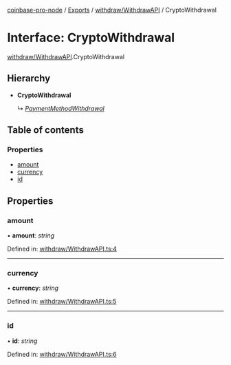 [coinbase-pro-node](../README.md) / [Exports](../modules.md) / [withdraw/WithdrawAPI](../modules/withdraw_withdrawapi.md) / CryptoWithdrawal

# Interface: CryptoWithdrawal

[withdraw/WithdrawAPI](../modules/withdraw_withdrawapi.md).CryptoWithdrawal

## Hierarchy

* **CryptoWithdrawal**

  ↳ [*PaymentMethodWithdrawal*](withdraw_withdrawapi.paymentmethodwithdrawal.md)

## Table of contents

### Properties

- [amount](withdraw_withdrawapi.cryptowithdrawal.md#amount)
- [currency](withdraw_withdrawapi.cryptowithdrawal.md#currency)
- [id](withdraw_withdrawapi.cryptowithdrawal.md#id)

## Properties

### amount

• **amount**: *string*

Defined in: [withdraw/WithdrawAPI.ts:4](https://github.com/bennycode/coinbase-pro-node/blob/004782e/src/withdraw/WithdrawAPI.ts#L4)

___

### currency

• **currency**: *string*

Defined in: [withdraw/WithdrawAPI.ts:5](https://github.com/bennycode/coinbase-pro-node/blob/004782e/src/withdraw/WithdrawAPI.ts#L5)

___

### id

• **id**: *string*

Defined in: [withdraw/WithdrawAPI.ts:6](https://github.com/bennycode/coinbase-pro-node/blob/004782e/src/withdraw/WithdrawAPI.ts#L6)
